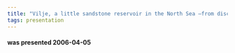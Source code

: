 ```yaml
---
title: "Vilje, a little sandstone reservoir in the North Sea –from discovery to well planning (Ingrid Piene, Advisor, Petrophysics, Norsk Hydro ASA)"
tags: presentation
---
```

#### was presented 2006-04-05 

